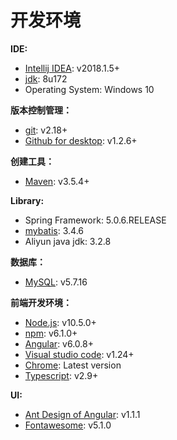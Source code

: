 # 开发环境

**IDE:**
- [Intellij IDEA](http://www.jetbrains.com/idea/): v2018.1.5+
- [jdk](http://www.oracle.com/technetwork/java/javase/overview/index.html): 8u172
- Operating System: Windows 10

**版本控制管理：**
- [git](https://git-scm.com/): v2.18+
- [Github for desktop](https://desktop.github.com/): v1.2.6+

**创建工具：**
- [Maven](https://maven.apache.org/): v3.5.4+

**Library:**
- Spring Framework: 5.0.6.RELEASE
- [mybatis](): 3.4.6
- Aliyun java jdk: 3.2.8

**数据库：**
- [MySQL](https://dev.mysql.com/downloads/mysql/): v5.7.16 

**前端开发环境：**
- [Node.js](https://nodejs.org): v10.5.0+ 
- [npm](https://www.npmjs.com): v6.1.0+
- [Angular](https://angular.io): v6.0.8+
- [Visual studio code](https://code.visualstudio.com): v1.24+
- [Chrome](https://www.google.com/chrome): Latest version
- [Typescript](http://www.typescriptlang.org): v2.9+

**UI:**
- [Ant Design of Angular](https://ng.ant.design): v1.1.1
- [Fontawesome](https://fontawesome.com): v5.1.0